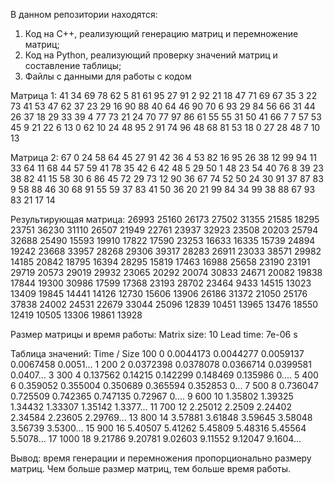 В данном репозитории находятся:
1. Код на C++, реализующий генерацию матриц и перемножение матриц;
2. Код на Python, реализующий проверку значений матриц и составление таблицы;
3. Файлы с данными для работы с кодом

Матрица 1:
41 34 69 78 62 5 81 61 95 27 
91 2 92 21 18 47 71 69 67 35 
3 22 73 41 53 47 62 37 23 29 
16 90 88 40 64 46 90 70 6 93 
29 84 56 66 31 44 26 37 18 29 
33 39 4 77 73 21 24 70 77 97 
86 61 55 55 31 50 41 66 7 7 
57 53 45 9 21 22 6 13 0 62 
10 24 48 95 2 91 74 96 48 68 
81 53 18 0 27 28 48 7 10 13

Матрица 2:
67 0 24 58 64 45 27 91 42 36 
4 53 82 16 95 26 38 12 99 94 
11 33 64 11 68 44 57 59 41 78 
35 42 6 42 48 5 29 50 1 48 
23 54 40 76 8 39 23 38 82 41 
15 58 30 6 86 45 72 29 73 12 
90 36 67 74 52 50 24 30 91 37 
87 83 9 58 88 46 30 68 91 55 
59 37 83 41 50 36 20 21 99 84 
34 99 38 88 67 93 83 21 17 14

Результирующая матрица:
26993 25160 26173 27502 31355 21585 18295 23751 36230 31110 
26507 21949 22761 23937 32923 23508 20203 25794 32688 25490 
15593 19910 17822 17590 23253 16633 16335 15739 24894 19242 
23668 33957 28268 29306 39317 28283 26911 23033 38571 29982 
14185 20842 18795 16394 28295 15819 17463 16988 25658 23190 
23191 29719 20573 29019 29932 23065 20292 20074 30833 24671 
20082 19838 17844 19300 30986 17599 17368 23193 28702 23464 
9433 14515 13023 13409 19845 14441 14126 12730 15606 13906 
26186 31372 21050 25176 37838 24002 24531 22679 33044 25096 
12839 10451 13965 13476 18550 12419 10505 13306 19861 13928 

Размер матрицы и время работы:
Matrix size: 10
Lead time: 7e-06 s

Таблица значений:
Time / Size                                                100
0            0.0044173 0.0044277 0.0059137 0.0067458 0.0051...
1                                                          200
2            0.0372398 0.0378078 0.0366714 0.0399581 0.0407...
3                                                          300
4            0.137562 0.14215 0.142299 0.148469 0.135986 0....
5                                                          400
6            0.359052 0.355004 0.350689 0.365594 0.352853 0...
7                                                          500
8            0.736047 0.725509 0.742365 0.747135 0.72967 0....
9                                                          600
10           1.35802 1.39325 1.34432 1.33307 1.35142 1.3377...
11                                                         700
12           2.25012 2.2509 2.24402 2.34584 2.23605 2.29769...
13                                                         800
14           3.57881 3.61848 3.59645 3.58048 3.56739 3.5300...
15                                                         900
16           5.40507 5.41262 5.45809 5.48316 5.45564 5.5078...
17                                                        1000
18           9.21786 9.20781 9.02603 9.11552 9.12047 9.1604...

Вывод: время генерации и перемножения пропорционально размеру матриц. Чем больше размер матриц, тем больше время работы.
